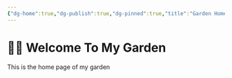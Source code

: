 ```yaml
---
{"dg-home":true,"dg-publish":true,"dg-pinned":true,"title":"Garden Home","created":"2024-01-16 15:14","updated":"2024-01-29 15:36","permalink":"/Garden Home/","pinned":true,"tags":["gardenEntry"],"dgPassFrontmatter":true,"noteIcon":"1"}
---
```



# 👏🏻 Welcome To My Garden

This is the home page of my garden